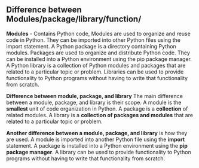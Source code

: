 

## Difference between Modules/package/library/function/

**Modules**  - Contains Python code, Modules are used to organize and reuse code in Python. They can be imported into other Python files using the import statement.
A Python package is a directory containing Python modules. Packages are used to organize and distribute Python code. They can be installed into a Python environment using the pip package manager.
A Python library is a collection of Python modules and packages that are related to a particular topic or problem. Libraries can be used to provide functionality to Python programs without having to write that functionality from scratch.

**Difference between module, package, and library**
The main difference between a module, package, and library is their scope. A module is the **smallest** unit of code organization in Python. A package is a **collection** of related modules. A library is a **collection of packages and modules** that are related to a particular topic or problem.

**Another difference between a module, package, and library** is how they are used. A module is imported into another Python file using the **import** statement. A package is installed into a Python environment using the **pip package manager**. A library can be used to provide functionality to Python programs without having to write that functionality from scratch.

